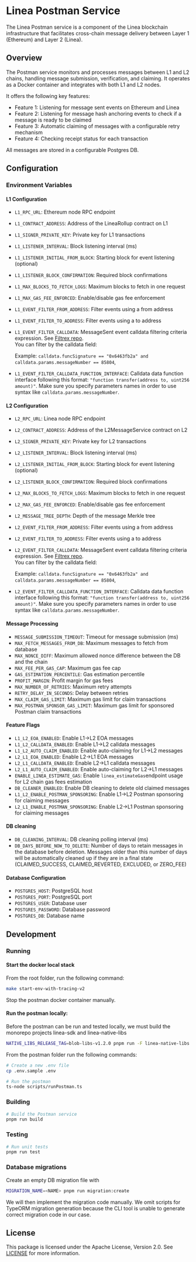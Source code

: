# Linea Postman Service

The Linea Postman service is a component of the Linea blockchain infrastructure that facilitates cross-chain message delivery between Layer 1 (Ethereum) and Layer 2 (Linea).

## Overview

The Postman service monitors and processes messages between L1 and L2 chains, handling message submission, verification, and claiming. It operates as a Docker container and integrates with both L1 and L2 nodes.

It offers the following key features:

- Feature 1: Listening for message sent events on Ethereum and Linea
- Feature 2: Listening for message hash anchoring events to check if a message is ready to be claimed
- Feature 3: Automatic claiming of messages with a configurable retry mechanism
- Feature 4: Checking receipt status for each transaction

All messages are stored in a configurable Postgres DB.

## Configuration

### Environment Variables

#### L1 Configuration
- `L1_RPC_URL`: Ethereum node RPC endpoint
- `L1_CONTRACT_ADDRESS`: Address of the LineaRollup contract on L1
- `L1_SIGNER_PRIVATE_KEY`: Private key for L1 transactions
- `L1_LISTENER_INTERVAL`: Block listening interval (ms)
- `L1_LISTENER_INITIAL_FROM_BLOCK`: Starting block for event listening (optional)
- `L1_LISTENER_BLOCK_CONFIRMATION`: Required block confirmations
- `L1_MAX_BLOCKS_TO_FETCH_LOGS`: Maximum blocks to fetch in one request
- `L1_MAX_GAS_FEE_ENFORCED`: Enable/disable gas fee enforcement
- `L1_EVENT_FILTER_FROM_ADDRESS`: Filter events using a from address
- `L1_EVENT_FILTER_TO_ADDRESS`: Filter events using a to address
- `L1_EVENT_FILTER_CALLDATA`: MessageSent event calldata filtering criteria expression. See [Filtrex repo](https://github.com/joewalnes/filtrex/tree/master).
    <br>
    You can filter by the calldata field:
    <br>
    
    Example:
    `calldata.funcSignature == "0x6463fb2a" and calldata.params.messageNumber == 85804`,
- `L1_EVENT_FILTER_CALLDATA_FUNCTION_INTERFACE`: Calldata data function interface following this format: `"function transfer(address to, uint256 amount)"`. Make sure you specify parameters names in order to use syntax like `calldata.params.messageNumber`.

#### L2 Configuration
- `L2_RPC_URL`: Linea node RPC endpoint
- `L2_CONTRACT_ADDRESS`: Address of the L2MessageService contract on L2
- `L2_SIGNER_PRIVATE_KEY`: Private key for L2 transactions
- `L2_LISTENER_INTERVAL`: Block listening interval (ms)
- `L2_LISTENER_INITIAL_FROM_BLOCK`: Starting block for event listening (optional)
- `L2_LISTENER_BLOCK_CONFIRMATION`: Required block confirmations
- `L2_MAX_BLOCKS_TO_FETCH_LOGS`: Maximum blocks to fetch in one request
- `L2_MAX_GAS_FEE_ENFORCED`: Enable/disable gas fee enforcement
- `L2_MESSAGE_TREE_DEPTH`: Depth of the message Merkle tree
- `L2_EVENT_FILTER_FROM_ADDRESS`: Filter events using a from address
- `L2_EVENT_FILTER_TO_ADDRESS`: Filter events using a to address
- `L2_EVENT_FILTER_CALLDATA`: MessageSent event calldata filtering criteria expression. See [Filtrex repo](https://github.com/joewalnes/filtrex/tree/master).
    <br>
    You can filter by the calldata field:
    <br>
    
    Example:
    `calldata.funcSignature == "0x6463fb2a" and calldata.params.messageNumber == 85804`,
- `L2_EVENT_FILTER_CALLDATA_FUNCTION_INTERFACE`: Calldata data function interface following this format: `"function transfer(address to, uint256 amount)"`. Make sure you specify parameters names in order to use syntax like `calldata.params.messageNumber`.

#### Message Processing
- `MESSAGE_SUBMISSION_TIMEOUT`: Timeout for message submission (ms)
- `MAX_FETCH_MESSAGES_FROM_DB`: Maximum messages to fetch from database
- `MAX_NONCE_DIFF`: Maximum allowed nonce difference between the DB and the chain
- `MAX_FEE_PER_GAS_CAP`: Maximum gas fee cap
- `GAS_ESTIMATION_PERCENTILE`: Gas estimation percentile
- `PROFIT_MARGIN`: Profit margin for gas fees
- `MAX_NUMBER_OF_RETRIES`: Maximum retry attempts
- `RETRY_DELAY_IN_SECONDS`: Delay between retries
- `MAX_CLAIM_GAS_LIMIT`: Maximum gas limit for claim transactions
- `MAX_POSTMAN_SPONSOR_GAS_LIMIT`: Maximum gas limit for sponsored Postman claim transactions

#### Feature Flags
- `L1_L2_EOA_ENABLED`: Enable L1->L2 EOA messages
- `L1_L2_CALLDATA_ENABLED`: Enable L1->L2 calldata messages
- `L1_L2_AUTO_CLAIM_ENABLED`: Enable auto-claiming for L1->L2 messages
- `L2_L1_EOA_ENABLED`: Enable L2->L1 EOA messages
- `L2_L1_CALLDATA_ENABLED`: Enable L2->L1 calldata messages
- `L2_L1_AUTO_CLAIM_ENABLED`: Enable auto-claiming for L2->L1 messages
- `ENABLE_LINEA_ESTIMATE_GAS`: Enable `linea_estimateGas`endpoint usage for L2 chain gas fees estimation
- `DB_CLEANER_ENABLED`: Enable DB cleaning to delete old claimed messages
- `L1_L2_ENABLE_POSTMAN_SPONSORING`: Enable L1->L2 Postman sponsoring for claiming messages
- `L2_L1_ENABLE_POSTMAN_SPONSORING`: Enable L2->L1 Postman sponsoring for claiming messages

#### DB cleaning
- `DB_CLEANING_INTERVAL`: DB cleaning polling interval (ms)
- `DB_DAYS_BEFORE_NOW_TO_DELETE`: Number of days to retain messages in the database before deletion. Messages older than this number of days will be automatically cleaned up if they are in a final state (CLAIMED_SUCCESS, CLAIMED_REVERTED, EXCLUDED, or ZERO_FEE)

#### Database Configuration
- `POSTGRES_HOST`: PostgreSQL host
- `POSTGRES_PORT`: PostgreSQL port
- `POSTGRES_USER`: Database user
- `POSTGRES_PASSWORD`: Database password
- `POSTGRES_DB`: Database name

## Development

### Running

#### Start the docker local stack

From the root folder, run the following command:
```bash
make start-env-with-tracing-v2
```

Stop the postman docker container manually.

#### Run the postman locally:

Before the postman can be run and tested locally, we must build the monorepo projects linea-sdk and linea-native-libs
```bash
NATIVE_LIBS_RELEASE_TAG=blob-libs-v1.2.0 pnpm run -F linea-native-libs build && pnpm run -F linea-sdk build
```

From the postman folder run the following commands:

```bash
# Create a new .env file
cp .env.sample .env

# Run the postman
ts-node scripts/runPostman.ts
```

### Building
```bash
# Build the Postman service
pnpm run build
```

### Testing

```bash
# Run unit tests
pnpm run test
```

### Database migrations

Create an empty DB migration file with <NAME>

```bash
MIGRATION_NAME=<NAME> pnpm run migration:create
```

We will then implement the migration code manually. We omit scripts for TypeORM migration generation because the CLI tool is unable to generate correct migration code in our case.

## License

This package is licensed under the Apache License, Version 2.0. See [LICENSE](LICENSE) for more information.
